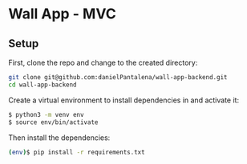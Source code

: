 # Wall App - MVC

## Setup

First, clone the repo and change to the created directory:

```bash
git clone git@github.com:danielPantalena/wall-app-backend.git
cd wall-app-backend
```
Create a virtual environment to install dependencies in and activate it:
```bash
$ python3 -m venv env
$ source env/bin/activate
```
Then install the dependencies:
```bash
(env)$ pip install -r requirements.txt
```

